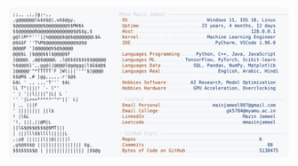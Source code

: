 <picture>
  <source srcset="https://raw.githubusercontent.com/mmazinjameel/mmazinjameel/main/dark_mode.svg?v=1742184752" media="(prefers-color-scheme: dark)">
  <img src="https://raw.githubusercontent.com/mmazinjameel/mmazinjameel/main/light_mode.svg?v=1742184752">
</picture>
